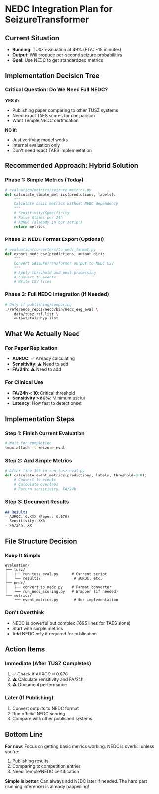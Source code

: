# NEDC Integration Plan for SeizureTransformer

## Current Situation
- **Running**: TUSZ evaluation at 49% (ETA: ~15 minutes)
- **Output**: Will produce per-second seizure probabilities
- **Goal**: Use NEDC to get standardized metrics

## Implementation Decision Tree

### Critical Question: Do We Need Full NEDC?

**YES if:**
- Publishing paper comparing to other TUSZ systems
- Need exact TAES scores for comparison
- Want Temple/NEDC certification

**NO if:**
- Just verifying model works
- Internal evaluation only  
- Don't need exact TAES implementation

## Recommended Approach: Hybrid Solution

### Phase 1: Simple Metrics (Today)
```python
# evaluation/metrics/seizure_metrics.py
def calculate_simple_metrics(predictions, labels):
    """
    Calculate basic metrics without NEDC dependency
    """
    # Sensitivity/Specificity
    # False Alarms per 24h
    # AUROC (already in our script)
    return metrics
```

### Phase 2: NEDC Format Export (Optional)
```python
# evaluation/converters/to_nedc_format.py
def export_nedc_csv(predictions, output_dir):
    """
    Convert SeizureTransformer output to NEDC CSV
    """
    # Apply threshold and post-processing
    # Convert to events
    # Write CSV files
```

### Phase 3: Full NEDC Integration (If Needed)
```bash
# Only if publishing/comparing
./reference_repos/nedc/bin/nedc_eeg_eval \
    data/tusz_ref.list \
    output/tusz_hyp.list
```

## What We Actually Need

### For Paper Replication
- **AUROC**: ✅ Already calculating
- **Sensitivity**: ⚠️ Need to add
- **FA/24h**: ⚠️ Need to add

### For Clinical Use
- **FA/24h < 10**: Critical threshold
- **Sensitivity > 80%**: Minimum useful
- **Latency**: How fast to detect onset

## Implementation Steps

### Step 1: Finish Current Evaluation
```bash
# Wait for completion
tmux attach -t seizure_eval
```

### Step 2: Add Simple Metrics
```python
# After line 190 in run_tusz_eval.py
def calculate_event_metrics(predictions, labels, threshold=0.8):
    # Convert to events
    # Calculate overlaps
    # Return sensitivity, FA/24h
```

### Step 3: Document Results
```markdown
## Results
- AUROC: 0.XXX (Paper: 0.876)
- Sensitivity: XX% 
- FA/24h: XX
```

## File Structure Decision

### Keep It Simple
```
evaluation/
├── tusz/
│   ├── run_tusz_eval.py      # Current script
│   └── results/               # AUROC, etc.
├── nedc/
│   ├── convert_to_nedc.py    # Format converter
│   └── run_nedc_scoring.py   # Wrapper (if needed)
└── metrics/
    └── event_metrics.py       # Our implementation
```

### Don't Overthink
- NEDC is powerful but complex (1695 lines for TAES alone)
- Start with simple metrics
- Add NEDC only if required for publication

## Action Items

### Immediate (After TUSZ Completes)
1. ✅ Check if AUROC ≈ 0.876
2. ⚠️ Calculate sensitivity and FA/24h
3. ⚠️ Document performance

### Later (If Publishing)
1. Convert outputs to NEDC format
2. Run official NEDC scoring
3. Compare with other published systems

## Bottom Line

**For now**: Focus on getting basic metrics working. NEDC is overkill unless you're:
1. Publishing results
2. Comparing to competition entries
3. Need Temple/NEDC certification

**Simple is better**: Can always add NEDC later if needed. The hard part (running inference) is already happening!